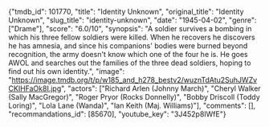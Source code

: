 {"tmdb_id": 101770, "title": "Identity Unknown", "original_title": "Identity Unknown", "slug_title": "identity-unknown", "date": "1945-04-02", "genre": ["Drame"], "score": "6.0/10", "synopsis": "A soldier survives a bombing in which his three fellow soldiers were killed. When he recovers he discovers he has amnesia, and since his companions' bodies were burned beyond recognition, the army doesn't know which one of the four he is. He goes AWOL and searches out the families of the three dead soldiers, hoping to find out his own identity.", "image": "https://image.tmdb.org/t/p/w185_and_h278_bestv2/wuznTdAtu2SuhJWZvCKIHFaOk8I.jpg", "actors": ["Richard Arlen (Johnny March)", "Cheryl Walker (Sally MacGregor)", "Roger Pryor (Rocks Donnelly)", "Bobby Driscoll (Toddy Loring)", "Lola Lane (Wanda)", "Ian Keith (Maj. Williams)"], "comments": [], "recommandations_id": [85670], "youtube_key": "3J452p8IWfE"}